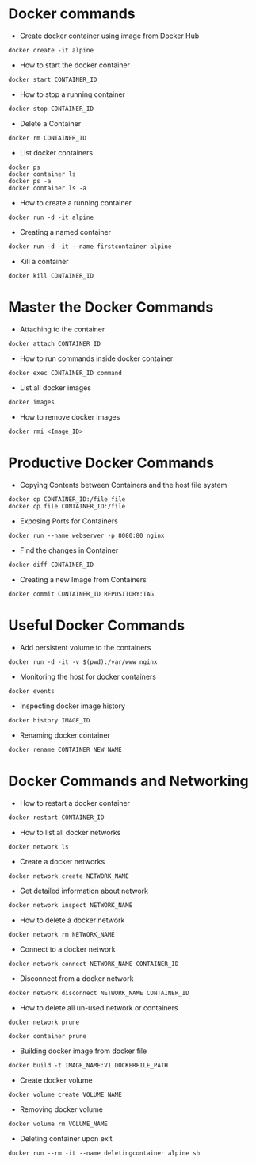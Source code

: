 # Docker commands

- Create docker container using image from Docker Hub

```shell
docker create -it alpine
```

- How to start the docker container

```shell
docker start CONTAINER_ID
```

- How to stop a running container

```shell
docker stop CONTAINER_ID
```

- Delete a Container

```shell
docker rm CONTAINER_ID
```

- List docker containers

```shell
docker ps
docker container ls
docker ps -a
docker container ls -a
```

- How to create a running container

```shell
docker run -d -it alpine
```

- Creating a named container

```shell
docker run -d -it --name firstcontainer alpine
```

- Kill a container

```shell
docker kill CONTAINER_ID
```

# Master the Docker Commands

- Attaching to the container

```shell
docker attach CONTAINER_ID
```

- How to run commands inside docker container

```shell
docker exec CONTAINER_ID command
```

- List all docker images

```shell
docker images
```

- How to remove docker images

```shell
docker rmi <Image_ID>
```

# Productive Docker Commands

- Copying Contents between Containers and the host file system

```shell
docker cp CONTAINER_ID:/file file
docker cp file CONTAINER_ID:/file
```

- Exposing Ports for Containers

```shell
docker run --name webserver -p 8080:80 nginx
```

- Find the changes in Container

```shell
docker diff CONTAINER_ID
```

- Creating a new Image from Containers

```shell
docker commit CONTAINER_ID REPOSITORY:TAG
```

# Useful Docker Commands

- Add persistent volume to the containers

```shell
docker run -d -it -v $(pwd):/var/www nginx
```

- Monitoring the host for docker containers

```shell
docker events
```

- Inspecting docker image history

```shell
docker history IMAGE_ID
```

- Renaming docker container

```shell
docker rename CONTAINER NEW_NAME
```

# Docker Commands and Networking

- How to restart a docker container

```shell
docker restart CONTAINER_ID
```

- How to list all docker networks

```shell
docker network ls
```

- Create a docker networks

```shell
docker network create NETWORK_NAME
```

- Get detailed information about network

```shell
docker network inspect NETWORK_NAME
```

- How to delete a docker network

```shell
docker network rm NETWORK_NAME
```

- Connect to a docker network

```shell
docker network connect NETWORK_NAME CONTAINER_ID
```

- Disconnect from a docker network

```shell
docker network disconnect NETWORK_NAME CONTAINER_ID
```

- How to delete all un-used network or containers

```shell
docker network prune

docker container prune
```

- Building docker image from docker file

```shell
docker build -t IMAGE_NAME:V1 DOCKERFILE_PATH
```

- Create docker volume

```shell
docker volume create VOLUME_NAME
```

- Removing docker volume

```shell
docker volume rm VOLUME_NAME
```

- Deleting container upon exit

```shell
docker run --rm -it --name deletingcontainer alpine sh
```
